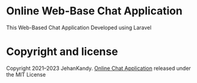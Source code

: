 # Online Web-Base Chat Application

This Web-Based Chat Application Developed using Laravel


# Copyright and license

Copyright 2021–2023 JehanKandy. [Online Chat Application](https://github.com/BackendExpert/Chat-App) released under the MIT License